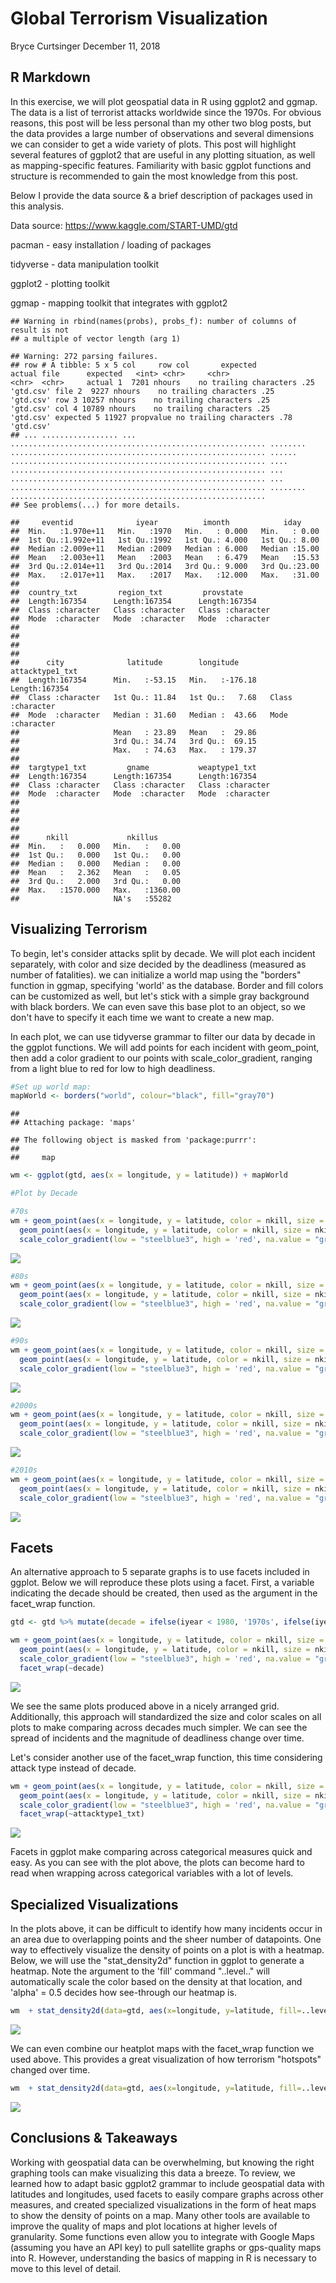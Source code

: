 Global Terrorism Visualization
================
Bryce Curtsinger
December 11, 2018

R Markdown
----------

In this exercise, we will plot geospatial data in R using ggplot2 and ggmap. The data is a list of terrorist attacks worldwide since the 1970s. For obvious reasons, this post will be less personal than my other two blog posts, but the data provides a large number of observations and several dimensions we can consider to get a wide variety of plots. This post will highlight several features of ggplot2 that are useful in any plotting situation, as well as mapping-specific features. Familiarity with basic ggplot functions and structure is recommended to gain the most knowledge from this post.

Below I provide the data source & a brief description of packages used in this analysis.

Data source: <https://www.kaggle.com/START-UMD/gtd>

pacman - easy installation / loading of packages

tidyverse - data manipulation toolkit

ggplot2 - plotting toolkit

ggmap - mapping toolkit that integrates with ggplot2

    ## Warning in rbind(names(probs), probs_f): number of columns of result is not
    ## a multiple of vector length (arg 1)

    ## Warning: 272 parsing failures.
    ## row # A tibble: 5 x 5 col     row col       expected               actual file      expected   <int> <chr>     <chr>                  <chr>  <chr>     actual 1  7201 nhours    no trailing characters .25    'gtd.csv' file 2  9227 nhours    no trailing characters .25    'gtd.csv' row 3 10257 nhours    no trailing characters .25    'gtd.csv' col 4 10789 nhours    no trailing characters .25    'gtd.csv' expected 5 11927 propvalue no trailing characters .78    'gtd.csv'
    ## ... ................. ... ......................................................... ........ ......................................................... ...... ......................................................... .... ......................................................... ... ......................................................... ... ......................................................... ........ .........................................................
    ## See problems(...) for more details.

    ##     eventid              iyear          imonth            iday      
    ##  Min.   :1.970e+11   Min.   :1970   Min.   : 0.000   Min.   : 0.00  
    ##  1st Qu.:1.992e+11   1st Qu.:1992   1st Qu.: 4.000   1st Qu.: 8.00  
    ##  Median :2.009e+11   Median :2009   Median : 6.000   Median :15.00  
    ##  Mean   :2.003e+11   Mean   :2003   Mean   : 6.479   Mean   :15.53  
    ##  3rd Qu.:2.014e+11   3rd Qu.:2014   3rd Qu.: 9.000   3rd Qu.:23.00  
    ##  Max.   :2.017e+11   Max.   :2017   Max.   :12.000   Max.   :31.00  
    ##                                                                     
    ##  country_txt         region_txt         provstate        
    ##  Length:167354      Length:167354      Length:167354     
    ##  Class :character   Class :character   Class :character  
    ##  Mode  :character   Mode  :character   Mode  :character  
    ##                                                          
    ##                                                          
    ##                                                          
    ##                                                          
    ##      city              latitude        longitude       attacktype1_txt   
    ##  Length:167354      Min.   :-53.15   Min.   :-176.18   Length:167354     
    ##  Class :character   1st Qu.: 11.84   1st Qu.:   7.68   Class :character  
    ##  Mode  :character   Median : 31.60   Median :  43.66   Mode  :character  
    ##                     Mean   : 23.89   Mean   :  29.86                     
    ##                     3rd Qu.: 34.74   3rd Qu.:  69.15                     
    ##                     Max.   : 74.63   Max.   : 179.37                     
    ##                                                                          
    ##  targtype1_txt         gname           weaptype1_txt     
    ##  Length:167354      Length:167354      Length:167354     
    ##  Class :character   Class :character   Class :character  
    ##  Mode  :character   Mode  :character   Mode  :character  
    ##                                                          
    ##                                                          
    ##                                                          
    ##                                                          
    ##      nkill             nkillus       
    ##  Min.   :   0.000   Min.   :   0.00  
    ##  1st Qu.:   0.000   1st Qu.:   0.00  
    ##  Median :   0.000   Median :   0.00  
    ##  Mean   :   2.362   Mean   :   0.05  
    ##  3rd Qu.:   2.000   3rd Qu.:   0.00  
    ##  Max.   :1570.000   Max.   :1360.00  
    ##                     NA's   :55282

Visualizing Terrorism
---------------------

To begin, let's consider attacks split by decade. We will plot each incident separately, with color and size decided by the deadliness (measured as number of fatalities). we can initialize a world map using the "borders" function in ggmap, specifying 'world' as the database. Border and fill colors can be customized as well, but let's stick with a simple gray background with black borders. We can even save this base plot to an object, so we don't have to specify it each time we want to create a new map.

In each plot, we can use tidyverse grammar to filter our data by decade in the ggplot functions. We will add points for each incident with geom\_point, then add a color gradient to our points with scale\_color\_gradient, ranging from a light blue to red for low to high deadliness.

``` r
#Set up world map:
mapWorld <- borders("world", colour="black", fill="gray70")
```

    ## 
    ## Attaching package: 'maps'

    ## The following object is masked from 'package:purrr':
    ## 
    ##     map

``` r
wm <- ggplot(gtd, aes(x = longitude, y = latitude)) + mapWorld

#Plot by Decade

#70s
wm + geom_point(aes(x = longitude, y = latitude, color = nkill, size = nkill), data = gtd %>% filter(iyear >= 1970 & iyear <= 1980 & nkill <= 200)) + 
  geom_point(aes(x = longitude, y = latitude, color = nkill, size = nkill), data = gtd %>% filter(iyear >= 1970 & iyear <= 1980 & nkill > 200)) + 
  scale_color_gradient(low = "steelblue3", high = 'red', na.value = "grey50", guide = "colourbar" )
```

![](GlobalTerrorism_files/figure-markdown_github/Visualize%20Terror%20Incidents-1.png)

``` r
#80s
wm + geom_point(aes(x = longitude, y = latitude, color = nkill, size = nkill), data = gtd %>% filter(iyear >= 1980 & iyear <= 1990 & nkill <= 200)) + 
  geom_point(aes(x = longitude, y = latitude, color = nkill, size = nkill), data = gtd %>% filter(iyear >= 1980 & iyear <= 1990 & nkill > 200)) + 
  scale_color_gradient(low = "steelblue3", high = 'red', na.value = "grey50", guide = "colourbar" )
```

![](GlobalTerrorism_files/figure-markdown_github/Visualize%20Terror%20Incidents-2.png)

``` r
#90s
wm + geom_point(aes(x = longitude, y = latitude, color = nkill, size = nkill), data = gtd %>% filter(iyear >= 1990 & iyear <= 2000 & nkill <= 200)) + 
  geom_point(aes(x = longitude, y = latitude, color = nkill, size = nkill), data = gtd %>% filter(iyear >= 1990 & iyear <= 2000 & nkill > 200)) + 
  scale_color_gradient(low = "steelblue3", high = 'red', na.value = "grey50", guide = "colourbar" )
```

![](GlobalTerrorism_files/figure-markdown_github/Visualize%20Terror%20Incidents-3.png)

``` r
#2000s
wm + geom_point(aes(x = longitude, y = latitude, color = nkill, size = nkill), data = gtd %>% filter(iyear >= 2000 & iyear <= 2010 & nkill <= 200)) + 
  geom_point(aes(x = longitude, y = latitude, color = nkill, size = nkill), data = gtd %>% filter(iyear >= 2000 & iyear <= 2010 & nkill > 200)) + 
  scale_color_gradient(low = "steelblue3", high = 'red', na.value = "grey50", guide = "colourbar" )
```

![](GlobalTerrorism_files/figure-markdown_github/Visualize%20Terror%20Incidents-4.png)

``` r
#2010s
wm + geom_point(aes(x = longitude, y = latitude, color = nkill, size = nkill), data = gtd %>% filter(iyear >= 2010 & iyear <= 2020 & nkill <= 200)) + 
  geom_point(aes(x = longitude, y = latitude, color = nkill, size = nkill), data = gtd %>% filter(iyear >= 2010 & iyear <= 2020 & nkill > 200)) + 
  scale_color_gradient(low = "steelblue3", high = 'red', na.value = "grey50", guide = "colourbar" )
```

![](GlobalTerrorism_files/figure-markdown_github/Visualize%20Terror%20Incidents-5.png)

Facets
------

An alternative approach to 5 separate graphs is to use facets included in ggplot. Below we will reproduce these plots using a facet. First, a variable indicating the decade should be created, then used as the argument in the facet\_wrap function.

``` r
gtd <- gtd %>% mutate(decade = ifelse(iyear < 1980, '1970s', ifelse(iyear < 1990, '1980s', ifelse(iyear < 2000, '1990s', ifelse(iyear < 2010, '2000s', '2010s')))))

wm + geom_point(aes(x = longitude, y = latitude, color = nkill, size = nkill), data = gtd %>% filter(nkill <= 200)) + 
  geom_point(aes(x = longitude, y = latitude, color = nkill, size = nkill), data = gtd %>% filter(nkill > 200)) + 
  scale_color_gradient(low = "steelblue3", high = 'red', na.value = "grey50", guide = "colourbar" ) + 
  facet_wrap(~decade)
```

![](GlobalTerrorism_files/figure-markdown_github/facet-1.png)

We see the same plots produced above in a nicely arranged grid. Additionally, this approach will standardized the size and color scales on all plots to make comparing across decades much simpler. We can see the spread of incidents and the magnitude of deadliness change over time.

Let's consider another use of the facet\_wrap function, this time considering attack type instead of decade.

``` r
wm + geom_point(aes(x = longitude, y = latitude, color = nkill, size = nkill), data = gtd %>% filter(nkill <= 200)) + 
  geom_point(aes(x = longitude, y = latitude, color = nkill, size = nkill), data = gtd %>% filter(nkill > 200)) + 
  scale_color_gradient(low = "steelblue3", high = 'red', na.value = "grey50", guide = "colourbar" ) + 
  facet_wrap(~attacktype1_txt)
```

![](GlobalTerrorism_files/figure-markdown_github/facet%20II-1.png)

Facets in ggplot make comparing across categorical measures quick and easy. As you can see with the plot above, the plots can become hard to read when wrapping across categorical variables with a lot of levels.

Specialized Visualizations
--------------------------

In the plots above, it can be difficult to identify how many incidents occur in an area due to overlapping points and the sheer number of datapoints. One way to effectively visualize the density of points on a plot is with a heatmap. Below, we will use the "stat\_density2d" function in ggplot to generate a heatmap. Note the argument to the 'fill' command "..level.." will automatically scale the color based on the density at that location, and 'alpha' = 0.5 decides how see-through our heatmap is.

``` r
wm  + stat_density2d(data=gtd, aes(x=longitude, y=latitude, fill=..level.., alpha = 0.5), geom="polygon")
```

![](GlobalTerrorism_files/figure-markdown_github/Heatmap-1.png)

We can even combine our heatplot maps with the facet\_wrap function we used above. This provides a great visualization of how terrorism "hotspots" changed over time.

``` r
wm  + stat_density2d(data=gtd, aes(x=longitude, y=latitude, fill=..level.., alpha = 0.5), geom="polygon") + facet_wrap(~decade)
```

![](GlobalTerrorism_files/figure-markdown_github/Facet%20Heatmap-1.png)

Conclusions & Takeaways
-----------------------

Working with geospatial data can be overwhelming, but knowing the right graphing tools can make visualizing this data a breeze. To review, we learned how to adapt basic ggplot2 grammar to include geospatial data with latitudes and longitudes, used facets to easily compare graphs across other measures, and created specialized visualizations in the form of heat maps to show the density of points on a map. Many other tools are available to improve the quality of maps and plot locations at higher levels of granularity. Some functions even allow you to integrate with Google Maps (assuming you have an API key) to pull satellite graphs or gps-quality maps into R. However, understanding the basics of mapping in R is necessary to move to this level of detail.
